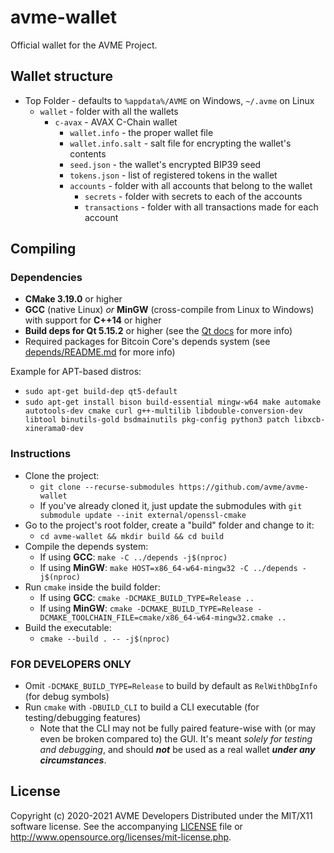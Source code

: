 # avme-wallet

Official wallet for the AVME Project.

## Wallet structure

* Top Folder - defaults to `%appdata%/AVME` on Windows, `~/.avme` on Linux
  * `wallet` - folder with all the wallets
    * `c-avax` - AVAX C-Chain wallet
      * `wallet.info` - the proper wallet file
      * `wallet.info.salt` - salt file for encrypting the wallet's contents
      * `seed.json` - the wallet's encrypted BIP39 seed
      * `tokens.json` - list of registered tokens in the wallet
      * `accounts` - folder with all accounts that belong to the wallet
        * `secrets` - folder with secrets to each of the accounts
        * `transactions` - folder with all transactions made for each account

## Compiling

### Dependencies

* **CMake 3.19.0** or higher
* **GCC** (native Linux) *or* **MinGW** (cross-compile from Linux to Windows) with support for **C++14** or higher
* **Build deps for Qt 5.15.2** or higher (see the [Qt docs](https://wiki.qt.io/Building_Qt_5_from_Git) for more info)
* Required packages for Bitcoin Core's depends system (see [depends/README.md](depends/README.md) for more info)

Example for APT-based distros:
* `sudo apt-get build-dep qt5-default`
* `sudo apt-get install bison build-essential mingw-w64 make automake autotools-dev cmake curl g++-multilib libdouble-conversion-dev libtool binutils-gold bsdmainutils pkg-config python3 patch libxcb-xinerama0-dev`

### Instructions

* Clone the project:
  * `git clone --recurse-submodules https://github.com/avme/avme-wallet`
  * If you've already cloned it, just update the submodules with `git submodule update --init external/openssl-cmake`
* Go to the project's root folder, create a "build" folder and change to it:
  * `cd avme-wallet && mkdir build && cd build`
* Compile the depends system:
  * If using **GCC**: `make -C ../depends -j$(nproc)`
  * If using **MinGW**: `make HOST=x86_64-w64-mingw32 -C ../depends -j$(nproc)`
* Run `cmake` inside the build folder:
  * If using **GCC**: `cmake -DCMAKE_BUILD_TYPE=Release ..`
  * If using **MinGW**: `cmake -DCMAKE_BUILD_TYPE=Release -DCMAKE_TOOLCHAIN_FILE=cmake/x86_64-w64-mingw32.cmake ..`
* Build the executable:
  * `cmake --build . -- -j$(nproc)`

### FOR DEVELOPERS ONLY

* Omit `-DCMAKE_BUILD_TYPE=Release` to build by default as `RelWithDbgInfo` (for debug symbols)
* Run `cmake` with `-DBUILD_CLI` to build a CLI executable (for testing/debugging features)
  * Note that the CLI may not be fully paired feature-wise with (or may even be broken compared to) the GUI. It's meant *solely for testing and debugging*, and should ***not*** be used as a real wallet ***under any circumstances***.

## License

Copyright (c) 2020-2021 AVME Developers
Distributed under the MIT/X11 software license.
See the accompanying [LICENSE](LICENSE) file or http://www.opensource.org/licenses/mit-license.php.
